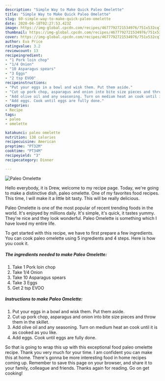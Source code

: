 ```yaml
---
description: "Simple Way to Make Quick Paleo Omelette"
title: "Simple Way to Make Quick Paleo Omelette"
slug: 60-simple-way-to-make-quick-paleo-omelette
date: 2020-04-18T02:27:53.423Z
image: https://img-global.cpcdn.com/recipes/4677792721534976/751x532cq70/paleo-omelette-recipe-main-photo.jpg
thumbnail: https://img-global.cpcdn.com/recipes/4677792721534976/751x532cq70/paleo-omelette-recipe-main-photo.jpg
cover: https://img-global.cpcdn.com/recipes/4677792721534976/751x532cq70/paleo-omelette-recipe-main-photo.jpg
author: Eva Price
ratingvalue: 3.2
reviewcount: 13
recipeingredient:
- "1 Pork loin chop"
- "1/4 Onion"
- "10 Asparagus spears"
- "3 Eggs"
- "2 tsp EVOO"
recipeinstructions:
- "Put your eggs in a bowl and wisk them. Put them aside."
- "Cut up pork chop, asparagus and onion into bite size pieces and throw them in the skillet."
- "Add olive oil and any seasoning. Turn on medium heat an cook until it is as cooked as you like."
- "Add eggs. Cook until eggs are fully done."
categories:
- Recipe
tags:
- paleo
- omelette

katakunci: paleo omelette 
nutrition: 138 calories
recipecuisine: American
preptime: "PT32M"
cooktime: "PT34M"
recipeyield: "3"
recipecategory: Dinner

---
```



![Paleo Omelette](https://img-global.cpcdn.com/recipes/4677792721534976/751x532cq70/paleo-omelette-recipe-main-photo.jpg)

Hello everybody, it is Drew, welcome to my recipe page. Today, we're going to make a distinctive dish, paleo omelette. One of my favorites food recipes. This time, I will make it a little bit tasty. This will be really delicious.



Paleo Omelette is one of the most popular of recent trending foods in the world. It's enjoyed by millions daily. It's simple, it's quick, it tastes yummy. They're nice and they look wonderful. Paleo Omelette is something which I have loved my entire life.


To get started with this recipe, we have to first prepare a few ingredients. You can cook paleo omelette using 5 ingredients and 4 steps. Here is how you cook it.

##### The ingredients needed to make Paleo Omelette:

1. Take 1 Pork loin chop
1. Take 1/4 Onion
1. Take 10 Asparagus spears
1. Take 3 Eggs
1. Get 2 tsp EVOO




##### Instructions to make Paleo Omelette:

1. Put your eggs in a bowl and wisk them. Put them aside.
1. Cut up pork chop, asparagus and onion into bite size pieces and throw them in the skillet.
1. Add olive oil and any seasoning. Turn on medium heat an cook until it is as cooked as you like.
1. Add eggs. Cook until eggs are fully done.




So that is going to wrap this up with this exceptional food paleo omelette recipe. Thank you very much for your time. I am confident you can make this at home. There's gonna be more interesting food in home recipes coming up. Remember to save this page on your browser, and share it to your family, colleague and friends. Thanks again for reading. Go on get cooking!
